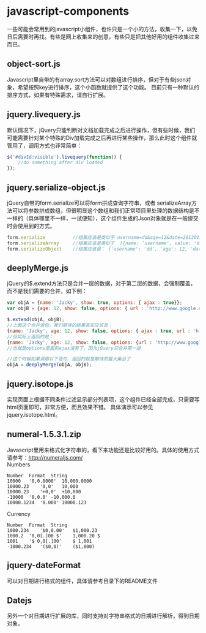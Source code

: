 # javascript-components
 一些可能会常用到的javascript小组件，也许只是一个小的方法，收集一下，以免日后需要时再找。有些是网上收集来的创意，有些只是把其他好用的组件收集过来而已。

## object-sort.js
Javascript里自带的有array.sort方法可以对数组进行排序，但对于有些json对象，希望按照key进行排序，这个小函数就提供了这个功能。
目前只有一种默认的排序方式，如果有特殊需求，请自行扩展。

## jquery.livequery.js
默认情况下，jQuery只能判断对文档加载完成之后进行操作，但有些时候，我们可能需要针对某个特殊的Div加载完成之后再进行某些操作，那么此时这个组件就管用了，调用方式也非常简单：
```javascript
$('#divId:visible').livequery(function() {
	//do something after div loaded
});
```

## jquery.serialize-object.js
jQuery自带的form.serialize可以将form拼成查询字符串，或者 serializeArray方法可以将参数拼成数组，但很明显这个数组和我们正常项目里处理的数据结构是不一样的（具体哪里不一样，一试便知），这个组件生成的Json对象就是在一般提交时会使用到的方式。
```javascript
form.serialize     		//结果应该是类似于 username=dd&age=12&date=20120122 这样的格式
form.serializeArray   	//结果应该是类似于  [{name: ‘username', value: 'dd'}, {name: 'age', value: 12}]
form.serializeObject 	//结果应该是： {'username': 'dd', 'age': 12, 'date': ''20120122}   (一般提交应该是需要这种格式吧)
```

## deeplyMerge.js
jQuery的$.extend方法只是合并一层的数据，对于第二层的数据，会强制覆盖，而不是我们需要的合并，如下例：
```javascript
var objA = {name: 'Jacky', show: true, options: { ajax : true}};
var objB = {age: 12, show: false, options: { url : 'http://www.google.com'}};

$.extend(objA, objB);
//上面这个合并语句，我们期待的结果其实应该是：
{name: 'Jacky', age: 12, show: false, options: { ajax : true, url : 'http://www.google.com'}};
//但实际上返回的是：
{name: 'Jacky', age: 12, show: false, options: {url : 'http://www.google.com'}};
//也就是options里面的ajax没有了，因为jQuery只合并第一层

//这个时候如果调用以下语句，返回的就是期待的最大集合了
objA = deeplyMerge(objA, objB);
```

## jquery.isotope.js
实现页面上根据不同条件过滤显示部分列表项，这个组件已经全部完成，只需要写html页面即可，非常方便，而且效果不错。
具体演示可以参见jquery.isotope.html。

## numeral-1.5.3.1.zip
Javascript里用来格式化字符串的，看下来功能还是比较好用的。具体的使用方式请参考：http://numeraljs.com/
<br/>
Numbers
```
Number	Format	String
10000	'0,0.0000'	10,000.0000
10000.23	'0,0'	10,000
10000.23	'+0,0'	+10,000
-10000	'0,0.0'	-10,000.0
10000.1234	'0.000'	10000.123
```

Currency
```
Number	Format	String
1000.234	'$0,0.00'	$1,000.23
1000.2	'0,0[.]00 $'	1,000.20 $
1001	'$ 0,0[.]00'	$ 1,001
-1000.234	'($0,0)'	($1,000)
```
## jquery-dateFormat
可以对日期进行格式的组件，具体请参考目录下的README文件

## Datejs
另外一个对日期进行扩展的库，同时支持对字符串格式的日期进行解析，得到日期对象。

